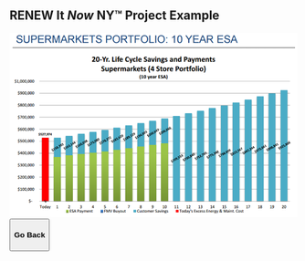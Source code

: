 ﻿<div class="main">
        <section>
            <div class="container">


<br>

# RENEW It *Now* NY™ Project Example
<img src="assets/ESA Sample Bar Graph.PNG" class="img-responsive center-block" alt="ESA Sample Bar Graph" style="min-width: 70%;"> 

<button onclick="goBack()" type="button" class="btn btn-default" aria-label="Go Back">
  <span class="glyphicon glyphicon-arrow-left" aria-hidden="true"></span>
 <h4>Go Back</h4>
</button>
